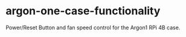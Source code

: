 # argon-one-case-functionality
Power/Reset Button and fan speed control for the Argon1 RPi 4B case.
